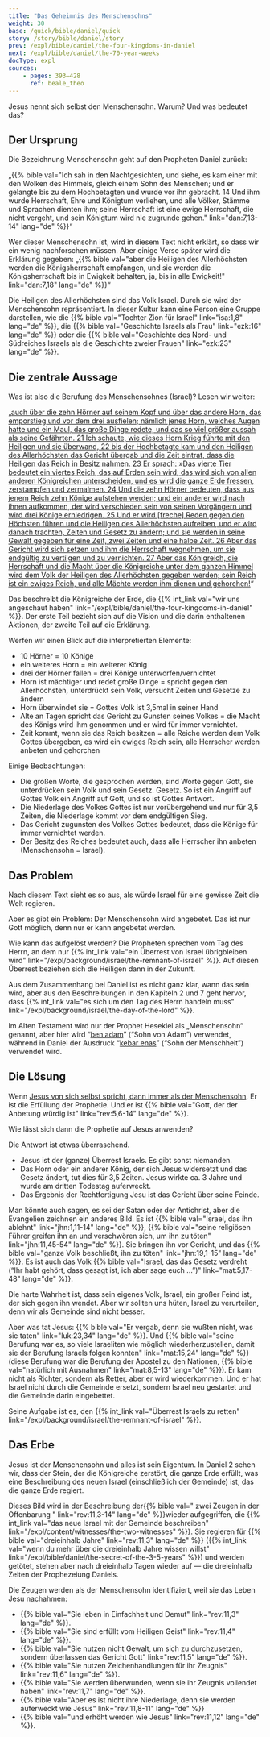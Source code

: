 ```yaml
---
title: "Das Geheimnis des Menschensohns"
weight: 30
base: /quick/bible/daniel/quick
story: /story/bible/daniel/story
prev: /expl/bible/daniel/the-four-kingdoms-in-daniel
next: /expl/bible/daniel/the-70-year-weeks
docType: expl
sources:
    - pages: 393–428
      ref: beale_theo
---
```


Jesus nennt sich selbst den Menschensohn. Warum? Und was bedeutet das?

## Der Ursprung

<a name="e218"></a>
Die Bezeichnung Menschensohn geht auf den Propheten Daniel zurück:

„{{% bible val="Ich sah in den Nachtgesichten, und siehe, es kam einer mit den Wolken des Himmels, gleich einem Sohn des Menschen; und er gelangte bis zu dem Hochbetagten und wurde vor ihn gebracht. 14 Und ihm wurde Herrschaft, Ehre und Königtum verliehen, und alle Völker, Stämme und Sprachen dienten ihm; seine Herrschaft ist eine ewige Herrschaft, die nicht vergeht, und sein Königtum wird nie zugrunde gehen." link="dan:7,13-14" lang="de" %}}“

Wer dieser Menschensohn ist, wird in diesem Text nicht erklärt, so dass wir ein wenig nachforschen müssen. Aber einige Verse später wird die Erklärung gegeben: „{{% bible val="aber die Heiligen des Allerhöchsten werden die Königsherrschaft empfangen, und sie werden die Königsherrschaft bis in Ewigkeit behalten, ja, bis in alle Ewigkeit!" link="dan:7,18" lang="de" %}}“

Die Heiligen des Allerhöchsten sind das Volk Israel. Durch sie wird der Menschensohn repräsentiert. In dieser Kultur kann eine Person eine Gruppe darstellen, wie die {{% bible val="Tochter Zion für Israel" link="isa:1,8" lang="de" %}}, die {{% bible val="Geschichte Israels als Frau" link="ezk:16" lang="de" %}} oder die {{% bible val="Geschichte des Nord- und Südreiches Israels als die Geschichte zweier Frauen" link="ezk:23" lang="de" %}}.

## Die zentrale Aussage

<a name="43a9"></a>
Was ist also die Berufung des Menschensohnes (Israel)? Lesen wir weiter:

„[auch über die zehn Hörner auf seinem Kopf und über das andere Horn, das emporstieg und vor dem drei ausfielen; nämlich jenes Horn, welches Augen hatte und ein Maul, das große Dinge redete, und das so viel größer aussah als seine Gefährten. 21 Ich schaute, wie dieses Horn Krieg führte mit den Heiligen und sie überwand, 22 bis der Hochbetagte kam und den Heiligen des Allerhöchsten das Gericht übergab und die Zeit eintrat, dass die Heiligen das Reich in Besitz nahmen. 23 Er sprach: »Das vierte Tier bedeutet ein viertes Reich, das auf Erden sein wird; das wird sich von allen anderen Königreichen unterscheiden, und es wird die ganze Erde fressen, zerstampfen und zermalmen. 24 Und die zehn Hörner bedeuten, dass aus jenem Reich zehn Könige aufstehen werden; und ein anderer wird nach ihnen aufkommen, der wird verschieden sein von seinen Vorgängern und wird drei Könige erniedrigen. 25 Und er wird [freche] Reden gegen den Höchsten führen und die Heiligen des Allerhöchsten aufreiben, und er wird danach trachten, Zeiten und Gesetz zu ändern; und sie werden in seine Gewalt gegeben für eine Zeit, zwei Zeiten und eine halbe Zeit. 26 Aber das Gericht wird sich setzen und ihm die Herrschaft wegnehmen, um sie endgültig zu vertilgen und zu vernichten. 27 Aber das Königreich, die Herrschaft und die Macht über die Königreiche unter dem ganzen Himmel wird dem Volk der Heiligen des Allerhöchsten gegeben werden; sein Reich ist ein ewiges Reich, und alle Mächte werden ihm dienen und gehorchen!](https://www.bibleserver.com/SLT/Daniel7%2C20-27)“

Das beschreibt die Königreiche der Erde, die {{% int_link val="wir uns angeschaut haben" link="/expl/bible/daniel/the-four-kingdoms-in-daniel" %}}. Der erste Teil bezieht sich auf die Vision und die darin enthaltenen Aktionen, der zweite Teil auf die Erklärung.

Werfen wir einen Blick auf die interpretierten Elemente:

- 10 Hörner = 10 Könige
- ein weiteres Horn = ein weiterer König
- drei der Hörner fallen = drei Könige unterworfen/vernichtet
- Horn ist mächtiger und redet große Dinge = spricht gegen den Allerhöchsten, unterdrückt sein Volk, versucht Zeiten und Gesetze zu ändern
- Horn überwindet sie = Gottes Volk ist 3,5mal in seiner Hand
- Alte an Tagen spricht das Gericht zu Gunsten seines Volkes = die Macht des Königs wird ihm genommen und er wird für immer vernichtet.
- Zeit kommt, wenn sie das Reich besitzen = alle Reiche werden dem Volk Gottes übergeben, es wird ein ewiges Reich sein, alle Herrscher werden anbeten und gehorchen

Einige Beobachtungen:

- Die großen Worte, die gesprochen werden, sind Worte gegen Gott, sie unterdrücken sein Volk und sein Gesetz. Gesetz. So ist ein Angriff auf Gottes Volk ein Angriff auf Gott, und so ist Gottes Antwort.
- Die Niederlage des Volkes Gottes ist nur vorübergehend und nur für 3,5 Zeiten, die Niederlage kommt vor dem endgültigen Sieg.
- Das Gericht zugunsten des Volkes Gottes bedeutet, dass die Könige für immer vernichtet werden.
- Der Besitz des Reiches bedeutet auch, dass alle Herrscher ihn anbeten (Menschensohn = Israel).

## Das Problem

<a name="8682"></a>
Nach diesem Text sieht es so aus, als würde Israel für eine gewisse Zeit die Welt regieren.

Aber es gibt ein Problem: Der Menschensohn wird angebetet. Das ist nur Gott möglich, denn nur er kann angebetet werden.

Wie kann das aufgelöst werden? Die Propheten sprechen vom Tag des Herrn, an dem nur {{% int_link val="ein Überrest von Israel übrigbleiben wird" link="/expl/background/israel/the-remnant-of-israel" %}}. Auf diesen Überrest beziehen sich die Heiligen dann in der Zukunft.

Aus dem Zusammenhang bei Daniel ist es nicht ganz klar, wann das sein wird, aber aus den Beschreibungen in den Kapiteln 2 und 7 geht hervor, dass {{% int_link val="es sich um den Tag des Herrn handeln muss" link="/expl/background/israel/the-day-of-the-lord" %}}.

Im Alten Testament wird nur der Prophet Hesekiel als „Menschensohn“ genannt, aber hier wird “[ben adam](https://biblehub.com/interlinear/ezekiel/2-1.htm)” (“Sohn von Adam”) verwendet, während in Daniel der Ausdruck “[kebar enas](https://biblehub.com/interlinear/daniel/7-13.htm)” (“Sohn der Menschheit”) verwendet wird.

## Die Lösung

<a name="bcd4"></a>
Wenn [Jesus von sich selbst spricht, dann immer als der Menschensohn](https://www.bibleserver.com/search/SLT/%22Sohn%20des%20Menschen%22). Er ist die Erfüllung der Prophetie. Und er ist {{% bible val="Gott, der der Anbetung würdig ist" link="rev:5,6-14" lang="de" %}}.

Wie lässt sich dann die Prophetie auf Jesus anwenden?

Die Antwort ist etwas überraschend.

- Jesus ist der (ganze) Überrest Israels. Es gibt sonst niemanden.
- Das Horn oder ein anderer König, der sich Jesus widersetzt und das Gesetz ändert, tut dies für 3,5 Zeiten. Jesus wirkte ca. 3 Jahre und wurde am dritten Todestag auferweckt.
- Das Ergebnis der Rechtfertigung Jesu ist das Gericht über seine Feinde.

Man könnte auch sagen, es sei der Satan oder der Antichrist, aber die Evangelien zeichnen ein anderes Bild. Es ist {{% bible val="Israel, das ihn ablehnt" link="jhn:1,11-14" lang="de" %}}, {{% bible val="seine religiösen Führer greifen ihn an und verschwören sich, um ihn zu töten" link="jhn:11,45-54" lang="de" %}}. Sie bringen ihn vor Gericht, und das {{% bible val="ganze Volk beschließt, ihn zu töten" link="jhn:19,1-15" lang="de" %}}. Es ist auch das Volk {{% bible val="Israel, das das Gesetz verdreht (“Ihr habt gehört, dass gesagt ist, ich aber sage euch …”)" link="mat:5,17-48" lang="de" %}}.

Die harte Wahrheit ist, dass sein eigenes Volk, Israel, ein großer Feind ist, der sich gegen ihn wendet. Aber wir sollten uns hüten, Israel zu verurteilen, denn wir als Gemeinde sind nicht besser.

Aber was tat Jesus: {{% bible val="Er vergab, denn sie wußten nicht, was sie taten" link="luk:23,34" lang="de" %}}. Und {{% bible val="seine Berufung war es, so viele Israeliten wie möglich wiederherzustellen, damit sie der Berufung Israels folgen konnten" link="mat:15,24" lang="de" %}} (diese Berufung war die Berufung der Apostel zu den Nationen, {{% bible val="natürlich mit Ausnahmen" link="mat:8,5-13" lang="de" %}}). Er kam nicht als Richter, sondern als Retter, aber er wird wiederkommen. Und er hat Israel nicht durch die Gemeinde ersetzt, sondern Israel neu gestartet und die Gemeinde darin eingebettet.

Seine Aufgabe ist es, den {{% int_link val="Überrest Israels zu retten" link="/expl/background/israel/the-remnant-of-israel" %}}.

## Das Erbe

<a name="0c4b"></a>
Jesus ist der Menschensohn und alles ist sein Eigentum. In Daniel 2 sehen wir, dass der Stein, der die Königreiche zerstört, die ganze Erde erfüllt, was eine Beschreibung des neuen Israel (einschließlich der Gemeinde) ist, das die ganze Erde regiert.

Dieses Bild wird in der Beschreibung der{{% bible val=" zwei Zeugen in der Offenbarung " link="rev:11,3-14" lang="de" %}}wieder aufgegriffen, die {{% int_link val="das neue Israel mit der Gemeinde beschreiben" link="/expl/content/witnesses/the-two-witnesses" %}}. Sie regieren für {{% bible val="dreieinhalb Jahre" link="rev:11,3" lang="de" %}} ({{% int_link val="wenn du mehr über die dreieinhalb Jahre wissen willst" link="/expl/bible/daniel/the-secret-of-the-3-5-years" %}}) und werden getötet, stehen aber nach dreieinhalb Tagen wieder auf — die dreieinhalb Zeiten der Prophezeiung Daniels.

Die Zeugen werden als der Menschensohn identifiziert, weil sie das Leben Jesu nachahmen:

- {{% bible val="Sie leben in Einfachheit und Demut" link="rev:11,3" lang="de" %}}.
- {{% bible val="Sie sind erfüllt vom Heiligen Geist" link="rev:11,4" lang="de" %}}.
- {{% bible val="Sie nutzen nicht Gewalt, um sich zu durchzusetzen, sondern überlassen das Gericht Gott" link="rev:11,5" lang="de" %}}.
- {{% bible val="Sie nutzen Zeichenhandlungen für ihr Zeugnis" link="rev:11,6" lang="de" %}}.
- {{% bible val="Sie werden überwunden, wenn sie ihr Zeugnis vollendet haben" link="rev:11,7" lang="de" %}}.
- {{% bible val="Aber es ist nicht ihre Niederlage, denn sie werden auferweckt wie Jesus" link="rev:11,8-11" lang="de" %}}
- {{% bible val="und erhöht werden wie Jesus" link="rev:11,12" lang="de" %}}.
